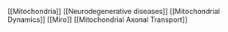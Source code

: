 [[Mitochondria]]
[[Neurodegenerative diseases]]
[[Mitochondrial Dynamics]]
[[Miro]]
[[Mitochondrial Axonal Transport]]
